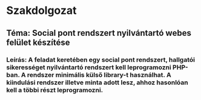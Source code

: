 # Szakdolgozat

## Téma: Social pont rendszert nyilvántartó webes felület készítése
### Leírás: A feladat keretében egy social pont rendszert, hallgatói sikerességet nyilvántartó rendszert kell leprogramozni PHP-ban. A rendszer minimális külső library-t használhat. A kiindulási rendszer illetve minta adott lesz, ahhoz hasonlóan kell a többi részt leprogramozni.
